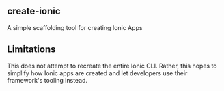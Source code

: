 create-ionic
----

A simple scaffolding tool for creating Ionic Apps

## Limitations

This does not attempt to recreate the entire Ionic CLI. 
Rather, this hopes to simplify how Ionic apps are created and let developers use their framework's tooling instead.

